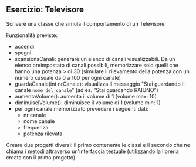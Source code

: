 ## Esercizio: Televisore

Scrivere una classe che simula il comportamento di un Televisore.

Funzionalità previste:

* accendi
* spegni
* scansionaCanali: generare un elenco di canali visualizzabili. Da un elenco preimpostato di canali possibili, memorizzare solo quelli che hanno una potenza > di 30 (simulare il rilevamento della potenza con un numero casuale da 0 a 100 per ogni canale)
* guardaCanale(int nrCanale): visualizza il messaggio "Stai guardando il canale `nome_del_canale`" (ad es. "Stai guardando RAIUNO")
* aumentaVolume(): aumenta il volume di 1 (volume max: 10)
* diminuisciVolume(): diminuisce il volume di 1 (volume min: 1)
* per ogni canale memorizzato prevedere i seguenti dati:
  * nr canale
  * nome canale
  * frequenza
  * potenza rilevata


Creare due progetti diversi: il primo contenente le classi e il secondo che ne chiama i metodi attraverso un'interfaccia testuale (utilizzando la libreria creata con il primo progetto)


